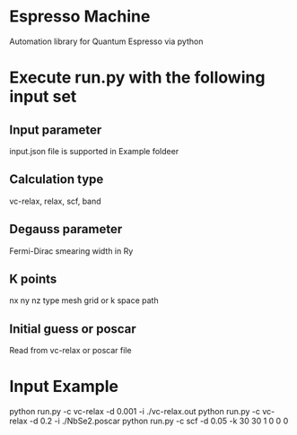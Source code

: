 # Espresso Machine
Automation library for Quantum Espresso via python

# Execute run.py with the following input set 
## Input parameter
input.json file is supported in Example foldeer
## Calculation type
vc-relax, relax, scf, band
## Degauss parameter
Fermi-Dirac smearing width in Ry
## K points
nx ny nz type mesh grid or k space path
## Initial guess or poscar
Read from vc-relax or poscar file

# Input Example
python run.py -c vc-relax -d 0.001 -i ./vc-relax.out
python run.py -c vc-relax -d 0.2 -i ./NbSe2.poscar
python run.py -c scf -d 0.05 -k 30 30 1 0 0 0
